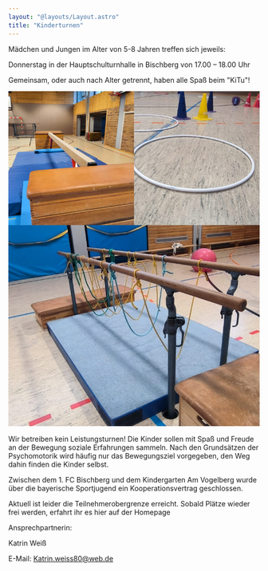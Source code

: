 ```yaml
---
layout: "@layouts/Layout.astro"
title: "Kinderturnen"
---
```


Mädchen und Jungen im Alter von 5-8 Jahren treffen sich jeweils:

Donnerstag in der Hauptschulturnhalle in Bischberg
von 17.00 – 18.00 Uhr

Gemeinsam, oder auch nach Alter getrennt, haben alle Spaß beim "KiTu"!

![Turnübungen](../../assets/kinderturnen.jpg)

Wir betreiben kein Leistungsturnen! Die Kinder sollen mit Spaß und Freude an
der Bewegung soziale Erfahrungen sammeln. Nach den Grundsätzen der
Psychomotorik wird häufig nur das Bewegungsziel vorgegeben, den Weg
dahin finden die Kinder selbst.

Zwischen dem 1. FC Bischberg und dem Kindergarten Am Vogelberg wurde über
die bayerische Sportjugend ein Kooperationsvertrag geschlossen.

Aktuell ist leider die Teilnehmerobergrenze erreicht. Sobald Plätze wieder frei werden, erfahrt ihr es hier auf der Homepage

Ansprechpartnerin:

Katrin Weiß

E-Mail: [Katrin.weiss80@web.de](mailto://Katrin.weiss80@web.de)

